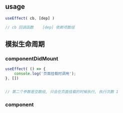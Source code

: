
## usage

```jsx
useEffect( cb, [dep] )

// cb 回调函数    [dep] 依赖项数组
```



## 模拟生命周期

### componentDidMount
```js
useEffect( () => {
	console.log('页面挂载时调用');
}, [])


// 第二个参数是空数组, 只会在页面挂载的时候执行, 执行次数 1 
```

### component